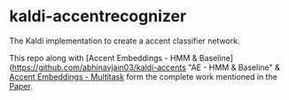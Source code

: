 # kaldi-accentrecognizer
The Kaldi implementation to create a accent classifier network.

This repo along with [Accent Embeddings - HMM & Baseline](https://github.com/abhinavjain03/kaldi-accents "AE - HMM & Baseline" & [Accent Embeddings - Multitask](https://github.com/abhinavjain03/kaldi-accentsmultitask "AE - MTL") form the complete work mentioned in the [Paper](https://www.isca-speech.org/archive/Interspeech_2018/abstracts/1864.html "IS1864").
